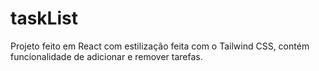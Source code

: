 # taskList

Projeto feito em React com estilização feita com o Tailwind CSS, contém funcionalidade de adicionar e remover tarefas.
